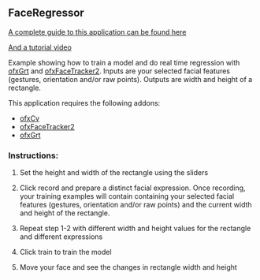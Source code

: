 ## FaceRegressor

[A complete guide to this application can be found here](http://ml4a.github.io/guides/FaceRegressor/)

[And a tutorial video](https://player.vimeo.com/video/212934622)

Example showing how to train a model and do real time regression with [ofxGrt](https://github.com/nickgillian/ofxGrt) and [ofxFaceTracker2](https://github.com/HalfdanJ/ofxFaceTracker2).
 Inputs are your selected facial features (gestures, orientation and/or raw points). Outputs are width and height of a rectangle. 

This application requires the following addons:
- [ofxCv](https://github.com/kylemcdonald/ofxCv)
- [ofxFaceTracker2](https://github.com/HalfdanJ/ofxFaceTracker2)
- [ofxGrt](https://github.com/nickgillian/ofxGrt)
 
### Instructions:

1. Set the height and width of the rectangle using the sliders

2. Click record and prepare a distinct facial expression. Once recording, your training examples will contain containing your selected facial features (gestures, orientation and/or raw points) and the current width and height of the rectangle.

3. Repeat step 1-2 with different width and height values for the rectangle and different expressions

4. Click train to train the model

5. Move your face and see the changes in rectangle width and height




